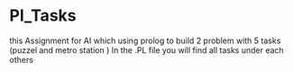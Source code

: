 # Pl_Tasks

this Assignment for AI which using prolog to build 2 problem with 5 tasks (puzzel and metro station )
In the .PL file you will find all tasks under each others
